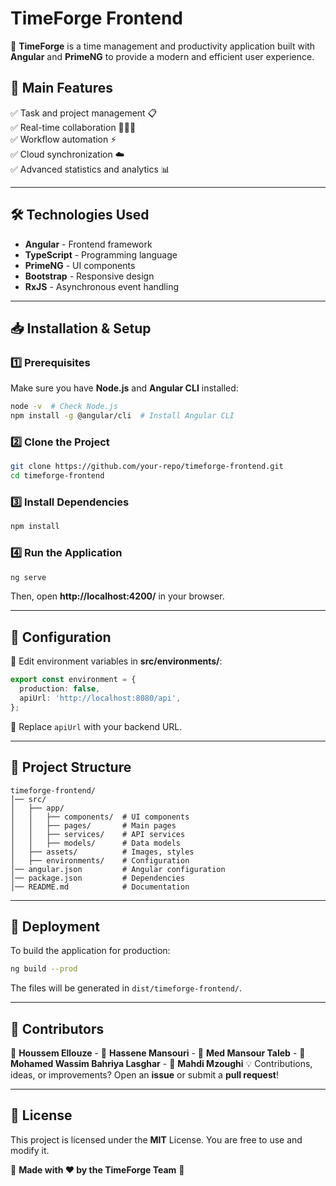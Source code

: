 # TimeForge Frontend

🚀 **TimeForge** is a time management and productivity application built with **Angular** and **PrimeNG** to provide a modern and efficient user experience.

## 📌 Main Features
✅ Task and project management 📋  
✅ Real-time collaboration 🧑‍🤝‍🧑  
✅ Workflow automation ⚡  
✅ Cloud synchronization ☁️  
✅ Advanced statistics and analytics 📊  

---

## 🛠️ Technologies Used
- **Angular** - Frontend framework
- **TypeScript** - Programming language
- **PrimeNG** - UI components
- **Bootstrap** - Responsive design
- **RxJS** - Asynchronous event handling

---

## 📥 Installation & Setup

### 1️⃣ Prerequisites
Make sure you have **Node.js** and **Angular CLI** installed:
```sh
node -v  # Check Node.js
npm install -g @angular/cli  # Install Angular CLI
```

### 2️⃣ Clone the Project
```sh
git clone https://github.com/your-repo/timeforge-frontend.git
cd timeforge-frontend
```

### 3️⃣ Install Dependencies
```sh
npm install
```

### 4️⃣ Run the Application
```sh
ng serve
```
Then, open **http://localhost:4200/** in your browser.

---

## 🔧 Configuration

🔹 Edit environment variables in **src/environments/**:
```ts
export const environment = {
  production: false,
  apiUrl: 'http://localhost:8080/api',
};
```

🔹 Replace `apiUrl` with your backend URL.

---

## 📁 Project Structure
```
timeforge-frontend/
│── src/
│   ├── app/
│   │   ├── components/  # UI components
│   │   ├── pages/       # Main pages
│   │   ├── services/    # API services
│   │   ├── models/      # Data models
│   ├── assets/          # Images, styles
│   ├── environments/    # Configuration
│── angular.json         # Angular configuration
│── package.json         # Dependencies
│── README.md            # Documentation
```

---

## 🚀 Deployment
To build the application for production:
```sh
ng build --prod
```
The files will be generated in `dist/timeforge-frontend/`.

---

## 👥 Contributors
👤 **Houssem Ellouze** -
👤 **Hassene Mansouri** -
👤 **Med Mansour Taleb** -
👤 **Mohamed Wassim Bahriya Lasghar** -
👤 **Mahdi Mzoughi** 
💡 Contributions, ideas, or improvements? Open an **issue** or submit a **pull request**!

---

## 📜 License
This project is licensed under the **MIT** License. You are free to use and modify it.

🔹 **Made with ❤️ by the TimeForge Team** 🚀


